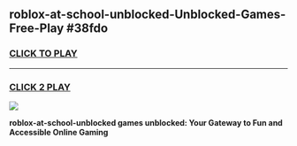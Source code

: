 
## roblox-at-school-unblocked-Unblocked-Games-Free-Play #38fdo
<h3>
<a href="https://us.freeplayer.one?title=roblox-at-school-unblocked&ref=9M">CLICK TO PLAY</a></h3>
<hr>

<h3>
<a href="https://us.freeplayer.one?title=roblox-at-school-unblocked&ref=9M">CLICK 2 PLAY</a>
  
</h3>

<a href="https://us.freeplayer.one?title=roblox-at-school-unblocked&ref=9M"><img src="https://clearcache.store/games.png"></a>


**roblox-at-school-unblocked games unblocked: Your Gateway to Fun and Accessible Online Gaming**

